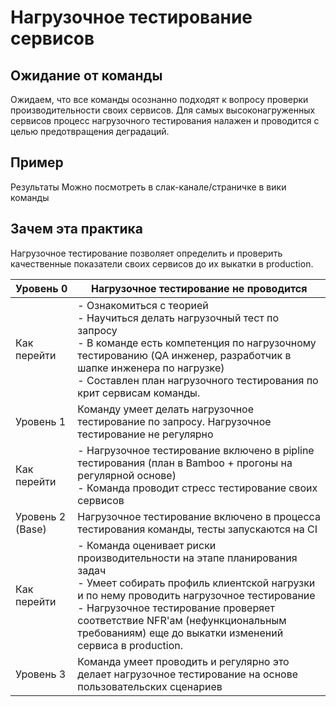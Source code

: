 # Нагрузочное тестирование сервисов

## Ожидание от команды

Ожидаем, что все команды осознанно подходят к вопросу проверки производительности своих сервисов. Для самых
высоконагруженных сервисов процесс нагрузочного тестирования налажен и проводится с целью предотвращения деградаций.

## Пример

Результаты Можно посмотреть в слак-канале/страничке в вики команды

## Зачем эта практика

Нагрузочное тестирование позволяет определить и проверить качественные показатели своих сервисов до их выкатки в
production.

| Уровень 0        | Нагрузочное тестирование не проводится                                                                                                                                                                                                                                                                            |
|------------------|-------------------------------------------------------------------------------------------------------------------------------------------------------------------------------------------------------------------------------------------------------------------------------------------------------------------|
| Как перейти      | - Ознакомиться с теорией<br/>- Научиться делать нагрузочный тест по запросу<br/>- В команде есть компетенция по нагрузочному тестированию (QA инженер, разработчик в шапке инженера по нагрузке)<br/>- Составлен план нагрузочного тестирования по крит сервисам команды.                                         |
| Уровень 1        | Команду умеет делать нагрузочное тестирование по запросу. Нагрузочное тестирование не регулярно                                                                                                                                                                                                                   |
| Как перейти      | - Нагрузочное тестирование включено в pipline тестирования (план в Bamboo + прогоны на регулярной основе)<br/>- Команда проводит стресс тестирование своих сервисов                                                                                                                                               |
| Уровень 2 (Base) | Нагрузочное тестирование включено в процесса тестирования команды, тесты запускаются на CI                                                                                                                                                                                                                        |
| Как перейти      | - Команда оценивает риски производительности на этапе планирования задач<br/>- Умеет собирать профиль клиентской нагрузки и по нему проводить нагрузочное тестирование<br/>- Нагрузочное тестирование проверяет соответствие NFR'ам (нефункциональным требованиям) еще до выкатки изменений сервиса в production. |
| Уровень 3        | Команда умеет проводить и регулярно это делает нагрузочное тестирование на основе пользовательских сценариев                                                                                                                                                                                                      |
